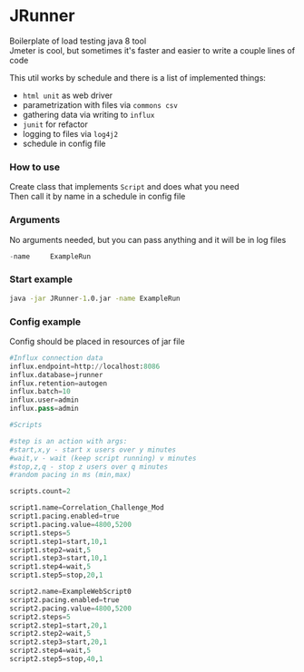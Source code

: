 # JRunner  
Boilerplate of load testing java 8 tool  
Jmeter is cool, but sometimes it's faster and easier to write a couple lines of code  

This util works by schedule and there is a list of implemented things:  
* `html unit` as web driver  
* parametrization with files via `commons csv`  
* gathering data via writing to `influx`  
* `junit` for refactor  
* logging to files via `log4j2`  
* schedule in config file  

### How to use
Create class that implements `Script` and does what you need  
Then call it by name in a schedule in config file


### Arguments  
No arguments needed, but you can pass anything and it will be in log files  
```java  
-name     ExampleRun  
```

### Start example  
```bat  
java -jar JRunner-1.0.jar -name ExampleRun  
```  

### Config example  
Config should be placed in resources of jar file   
```python  
#Influx connection data
influx.endpoint=http://localhost:8086
influx.database=jrunner
influx.retention=autogen
influx.batch=10
influx.user=admin
influx.pass=admin

#Scripts

#step is an action with args:
#start,x,y - start x users over y minutes
#wait,v - wait (keep script running) v minutes
#stop,z,q - stop z users over q minutes
#random pacing in ms (min,max)

scripts.count=2

script1.name=Correlation_Challenge_Mod
script1.pacing.enabled=true
script1.pacing.value=4800,5200
script1.steps=5
script1.step1=start,10,1
script1.step2=wait,5
script1.step3=start,10,1
script1.step4=wait,5
script1.step5=stop,20,1

script2.name=ExampleWebScript0
script2.pacing.enabled=true
script2.pacing.value=4800,5200
script2.steps=5
script2.step1=start,20,1
script2.step2=wait,5
script2.step3=start,20,1
script2.step4=wait,5
script2.step5=stop,40,1
```
